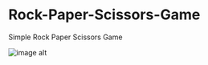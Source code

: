 # Rock-Paper-Scissors-Game
Simple Rock Paper Scissors Game

![image alt]([http://url/to/img.png](https://github.com/kartheos/Rock-Paper-Scissors-Game/blob/f427308ba433bc32104c44009d0ec7da87513a73/gameshoot.png))

